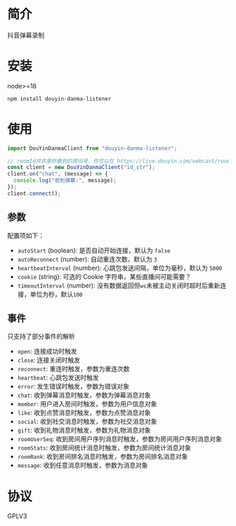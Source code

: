 # 简介

抖音弹幕录制

# 安装

node>=18

```sh
npm install douyin-danma-listener
```

# 使用

```javascript
import DouYinDanmaClient from "douyin-danma-listener";

// roomId并非是你看到的房间号，你可以在 https://live.douyin.com/webcast/room/web/enter/ 中找到id_str参数
const client = new DouYinDanmaClient("id_str");
client.on("chat", (message) => {
  console.log("收到弹幕:", message);
});
client.connect();
```

## 参数

配置项如下：

- `autoStart` (boolean): 是否自动开始连接，默认为 `false`
- `autoReconnect` (number): 自动重连次数，默认为 `3`
- `heartbeatInterval` (number): 心跳包发送间隔，单位为毫秒，默认为 `5000`
- `cookie` (string): 可选的 Cookie 字符串，某些直播间可能需要？
- `timeoutInterval` (number): 没有数据返回但`ws`未被主动关闭时超时后重新连接，单位为秒，默认`100`

## 事件

只支持了部分事件的解析

- `open`: 连接成功时触发
- `close`: 连接关闭时触发
- `reconnect`: 重连时触发，参数为重连次数
- `heartbeat`: 心跳包发送时触发
- `error`: 发生错误时触发，参数为错误对象
- `chat`: 收到弹幕消息时触发，参数为弹幕消息对象
- `member`: 用户进入房间时触发，参数为用户信息对象
- `like`: 收到点赞消息时触发，参数为点赞消息对象
- `social`: 收到社交消息时触发，参数为社交消息对象
- `gift`: 收到礼物消息时触发，参数为礼物消息对象
- `roomUserSeq`: 收到房间用户序列消息时触发，参数为房间用户序列消息对象
- `roomStats`: 收到房间统计消息时触发，参数为房间统计消息对象
- `roomRank`: 收到房间排名消息时触发，参数为房间排名消息对象
- `message`: 收到任意消息时触发，参数为消息对象

# 协议

GPLV3
